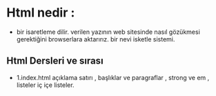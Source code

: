 # Html nedir :

- bir isaretleme dilir. verilen yazının web sitesinde nasıl gözükmesi gerektiğini browserlara aktarırız. bir nevi isketle sistemi.

## Html Dersleri ve sırası

- 1.index.html açıklama satırı , başlıklar ve paragraflar , strong ve em , listeler iç içe listeler.
